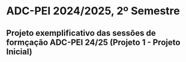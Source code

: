 # ADC-PEI 2024/2025, 2º Semestre
## Projeto exemplificativo das sessões de formçação ADC-PEI 24/25 (Projeto 1 - Projeto Inicial)
